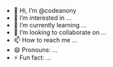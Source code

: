 - 👋 Hi, I’m @codeanony
- 👀 I’m interested in ...
- 🌱 I’m currently learning ...
- 💞️ I’m looking to collaborate on ...
- 📫 How to reach me ...
- 😄 Pronouns: ...
- ⚡ Fun fact: ...

<!---
codeanony/codeanony is a ✨ special ✨ repository because its `README.md` (this file) appears on your GitHub profile.
You can click the Preview link to take a look at your changes.
--->
